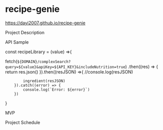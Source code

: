 # recipe-genie

https://dayi2007.github.io/recipe-genie

Project Description

API Sample

const recipeLibrary  = (value) =>{

fetch(`${DOMAIN}/complexSearch?query=${value}&apiKey=${API_KEY}&includeNutrition=true`)
        .then((res) => {
            return res.json()
        }).then((resJSON) =>{
            //console.log(resJSON)

            ingredient(resJSON)
        }).catch((error) => {
            console.log(`Error: ${error}`)
        })
}

MVP

Project Schedule

